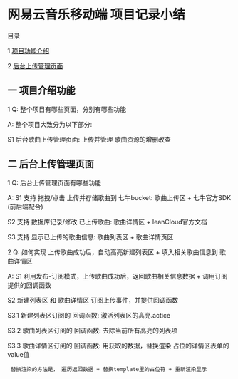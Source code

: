 # 网易云音乐移动端 项目记录小结

目录

1 [项目功能介绍](#1)



2 [后台上传管理页面](#2)



## <span id="1"> 一 项目介绍功能 </span>

1 Q: 整个项目有哪些页面，分别有哪些功能

A: 整个项目大致分为以下部分:

S1 后台歌曲上传管理页面: 上传并管理 歌曲资源的增删改查

  


## <span id="1"> 二 后台上传管理页面 </span>

1 Q: 后台上传管理页面有哪些功能

A: S1 支持 拖拽/点击 上传并存储歌曲到 七牛bucket: 歌曲上传区 + 七牛官方SDK (前后端配合)

S2 支持 数据库记录/修改 已上传歌曲: 歌曲详情区 + leanCloud官方文档

S3 支持 显示已上传的歌曲信息: 歌曲列表区 + 歌曲详情页区


2 Q: 如何实现 上传歌曲成功后，自动高亮新建列表区 + 填入相关歌曲信息到 歌曲详情区

A: S1 利用发布-订阅模式，上传歌曲成功后，返回歌曲相关信息数据 + 调用订阅提供的回调函数

S2 新建列表区 和 歌曲详情区 订阅上传事件，并提供回调函数

S3.1 新建列表区订阅的 回调函数:  激活列表区的高亮.actice

S3.2 歌曲列表区订阅的 回调函数:  去除当前所有高亮的列表项

S3.3 歌曲详情区订阅的 回调函数:  用获取的数据，替换渲染 占位的详情区表单的value值

     替换渲染的方法是， 遍历返回数据 + 替换template里的占位符 + 重新渲染显示